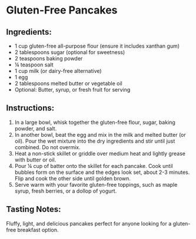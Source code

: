 # Gluten-Free Pancakes

## Ingredients:
- 1 cup gluten-free all-purpose flour (ensure it includes xanthan gum)
- 2 tablespoons sugar (optional for sweetness)
- 2 teaspoons baking powder
- ¼ teaspoon salt
- 1 cup milk (or dairy-free alternative)
- 1 egg
- 2 tablespoons melted butter or vegetable oil
- Optional: Butter, syrup, or fresh fruit for serving

## Instructions:
1. In a large bowl, whisk together the gluten-free flour, sugar, baking powder, and salt.
2. In another bowl, beat the egg and mix in the milk and melted butter (or oil). Pour the wet mixture into the dry ingredients and stir until just combined. Do not overmix.
3. Heat a non-stick skillet or griddle over medium heat and lightly grease with butter or oil.
4. Pour ¼ cup of batter onto the skillet for each pancake. Cook until bubbles form on the surface and the edges look set, about 2-3 minutes. Flip and cook the other side until golden brown.
5. Serve warm with your favorite gluten-free toppings, such as maple syrup, fresh berries, or a dollop of yogurt.

## Tasting Notes:
Fluffy, light, and delicious pancakes perfect for anyone looking for a gluten-free breakfast option.
